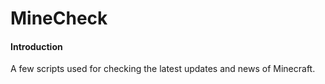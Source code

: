 # MineCheck

#### Introduction
A few scripts used for checking the latest updates and news of Minecraft.